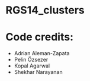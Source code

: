 # RGS14_clusters

# Code credits:
- Adrian Aleman-Zapata
- Pelin Özsezer
- Kopal Agarwal
- Shekhar Narayanan
